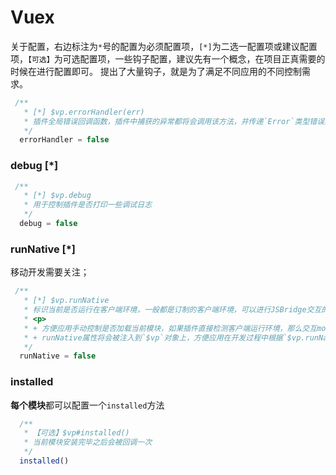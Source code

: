 # Vuex

关于配置，右边标注为`*`号的配置为必须配置项，`[*]`为二选一配置项或建议配置项，`【可选】`为可选配置项，一些钩子配置，建议先有一个概念，在项目正真需要的时候在进行配置即可。
提出了大量钩子，就是为了满足不同应用的不同控制需求。

```js
 /**
   * [*] $vp.errorHandler(err)
   * 插件全局错误回调函数，插件中捕获的异常都将会调用该方法，并传递`Error`类型错误消息；
   */
  errorHandler = false
```

### debug [*]

```js
 /**
   * [*] $vp.debug
   * 用于控制插件是否打印一些调试日志
   */
  debug = false
```

### runNative [*]

移动开发需要关注；

```js
 /**
   * [*] $vp.runNative
   * 标识当前是否运行在客户端环境，一般都是订制的客户端环境，可以进行JSBridge交互的环境，而非微信客户端这样的意思
   * <p>
   * + 方便应用手动控制是否加载当前模块，如果插件直接检测客户端运行环境，那么交互mock势必更加困难
   * + runNative属性将会被注入到`$vp`对象上，方便应用在开发过程中根据`$vp.runNative`去区别运行环境
   */
  runNative = false
```

### installed

**每个模块**都可以配置一个`installed`方法

```js
  /**
   * 【可选】$vp#installed()
   * 当前模块安装完毕之后会被回调一次
   */
  installed()
```
